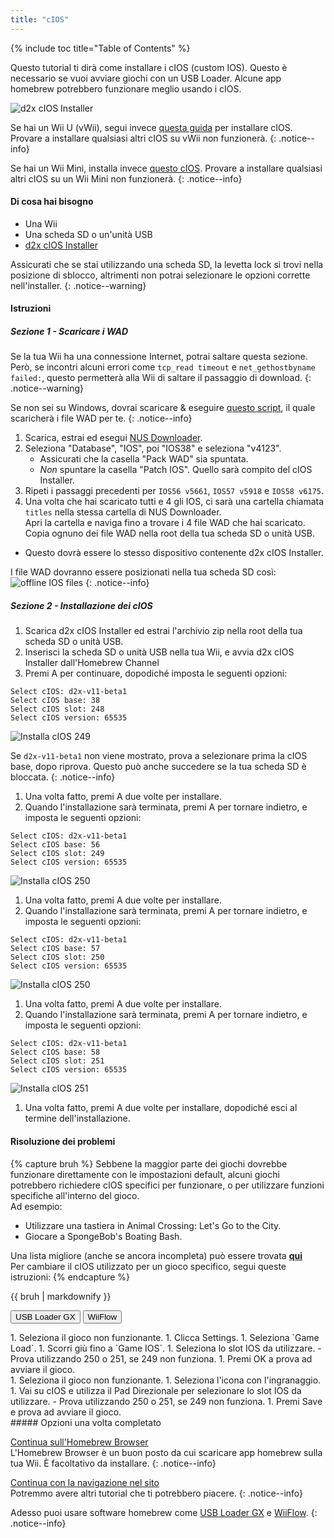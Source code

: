 ```yaml
---
title: "cIOS"
---
```


{% include toc title="Table of Contents" %}

Questo tutorial ti dirà come installare i cIOS (custom IOS). Questo è necessario se vuoi avviare giochi con un USB Loader. Alcune app homebrew potrebbero funzionare meglio usando i cIOS.

![d2x cIOS Installer](/images/cios/cIOS.png)

Se hai un Wii U (vWii), segui invece [questa guida](https://wiiu.hacks.guide/#/vwii-modding) per installare cIOS. Provare a installare qualsiasi altri cIOS su vWii non funzionerà.
{: .notice--info}

Se hai un Wii Mini, installa invece [questo cIOS](cios-mini). Provare a installare qualsiasi altri cIOS su un Wii Mini non funzionerà.
{: .notice--info}

#### Di cosa hai bisogno

- Una Wii
- Una scheda SD o un'unità USB
- [d2x cIOS Installer](https://hbb1.oscwii.org/hbb/d2x-cios-installer/d2x-cios-installer.zip)

Assicurati che se stai utilizzando una scheda SD, la levetta lock si trovi nella posizione di sblocco, altrimenti non potrai selezionare le opzioni corrette nell'installer.
{: .notice--warning}

#### Istruzioni

##### Sezione 1 - Scaricare i WAD

Se la tua Wii ha una connessione Internet, potrai saltare questa sezione. <br/> Però, se incontri alcuni errori come `tcp_read timeout` e `net_gethostbyname failed:`, questo permetterà alla Wii di saltare il passaggio di download.
{: .notice--warning}

Se non sei su Windows, dovrai scaricare & eseguire [questo script](/assets/files/d2x_offline_ios.sh), il quale scaricherà i file WAD per te.
{: .notice--info}

1. Scarica, estrai ed esegui [NUS Downloader](https://github.com/WiiDatabase/nusdownloader/releases/latest/download/NUSD-Mod-NUS-Fix.zip).
1. Seleziona "Database", "IOS", poi "IOS38" e seleziona "v4123".
   - Assicurati che la casella "Pack WAD" sia spuntata.
   - *Non* spuntare la casella "Patch IOS". Quello sarà compito del cIOS Installer.
1. Ripeti i passaggi precedenti per `IOS56 v5661`, `IOS57 v5918` e `IOS58 v6175`.
1. Una volta che hai scaricato tutti e 4 gli IOS, ci sarà una cartella chiamata `titles` nella stessa cartella di NUS Downloader. <br/> Apri la cartella e naviga fino a trovare i 4 file WAD che hai scaricato. Copia ognuno dei file WAD nella root della tua scheda SD o unità USB.
  - Questo dovrà essere lo stesso dispositivo contenente d2x cIOS Installer.

I file WAD dovranno essere posizionati nella tua scheda SD così: ![offline IOS files](/images/cios/d2x_offline_ios.png)
{: .notice--info}
##### Sezione 2 - Installazione dei cIOS

1. Scarica d2x cIOS Installer ed estrai l'archivio zip nella root della tua scheda SD o unità USB.
1. Inserisci la scheda SD o unità USB nella tua Wii, e avvia d2x cIOS Installer dall'Homebrew Channel
1. Premi A per continuare, dopodiché imposta le seguenti opzioni:

```
Select cIOS: d2x-v11-beta1
Select cIOS base: 38
Select cIOS slot: 248
Select cIOS version: 65535
```

![Installa cIOS 249](/images/cios/d2x_v11_248.png)

Se `d2x-v11-beta1` non viene mostrato, prova a selezionare prima la cIOS base, dopo riprova. Questo può anche succedere se la tua scheda SD è bloccata.
{: .notice--info}

1. Una volta fatto, premi A due volte per installare.
1. Quando l'installazione sarà terminata, premi A per tornare indietro, e imposta le seguenti opzioni:

```
Select cIOS: d2x-v11-beta1
Select cIOS base: 56
Select cIOS slot: 249
Select cIOS version: 65535
```

![Installa cIOS 250](/images/cios/d2x_v11_249.png)

1. Una volta fatto, premi A due volte per installare.
1. Quando l'installazione sarà terminata, premi A per tornare indietro, e imposta le seguenti opzioni:

```
Select cIOS: d2x-v11-beta1
Select cIOS base: 57
Select cIOS slot: 250
Select cIOS version: 65535
```

![Installa cIOS 250](/images/cios/d2x_v11_250.png)

1. Una volta fatto, premi A due volte per installare.
1. Quando l'installazione sarà terminata, premi A per tornare indietro, e imposta le seguenti opzioni:

```
Select cIOS: d2x-v11-beta1
Select cIOS base: 58
Select cIOS slot: 251
Select cIOS version: 65535
```

![Installa cIOS 251](/images/cios/d2x_v11_251.png)

1. Una volta fatto, premi A due volte per installare, dopodiché esci al termine dell'installazione.

#### Risoluzione dei problemi

{% capture bruh %}
Sebbene la maggior parte dei giochi dovrebbe funzionare direttamente con le impostazioni default, alcuni giochi potrebbero richiedere cIOS specifici per funzionare, o per utilizzare funzioni specifiche all'interno del gioco.<br> Ad esempio:

- Utilizzare una tastiera in Animal Crossing: Let's Go to the City.
- Giocare a SpongeBob's Boating Bash.

Una lista migliore (anche se ancora incompleta) può essere trovata [**qui**](https://wiki.gbatemp.net/wiki/Wii_cIOS_base_Compatibility_List)<br> Per cambiare il cIOS utilizzato per un gioco specifico, segui queste istruzioni:
{% endcapture %}

<div class="notice--warning">{{ bruh | markdownify }}</div>

<button class="tablinks btn btn--large btn--primary" id="defaultOpen" onclick="openTab(event, 'usbloadergx')">USB Loader GX</button>
<button class="tablinks btn btn--large btn--info" onclick="openTab(event, 'wiiflow')">WiiFlow</button>

<div id="usbloadergx" class="blanktabcontent" markdown="1">
1. Seleziona il gioco non funzionante.
1. Clicca Settings.
1. Seleziona `Game Load`.
1. Scorri giù fino a `Game IOS`.
1. Seleziona lo slot IOS da utilizzare.
    - Prova utilizzando 250 o 251, se 249 non funziona.
1. Premi OK a prova ad avviare il gioco.
</div>
<div id="wiiflow" class="blanktabcontent" markdown="1">
1. Seleziona il gioco non funzionante.
1. Seleziona l'icona con l'ingranaggio.
1. Vai su cIOS e utilizza il Pad Direzionale per selezionare lo slot IOS da utilizzare.
    - Prova utilizzando 250 o 251, se 249 non funziona.
1. Premi Save e prova ad avviare il gioco.
</div>
##### Opzioni una volta completato

[Continua sull'Homebrew Browser](hbb)<br> L'Homebrew Browser è un buon posto da cui scaricare app homebrew sulla tua Wii. È facoltativo da installare.
{: .notice--info}

[Continua con la navigazione nel sito](site-navigation)<br> Potremmo avere altri tutorial che ti potrebbero piacere.
{: .notice--info}

Adesso puoi usare software homebrew come [USB Loader GX](usbloadergx) e [WiiFlow](wiiflow).
{: .notice--info}
